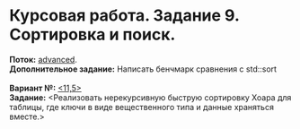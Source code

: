 ﻿# Курсовая работа. Задание 9. Сортировка и поиск.
**Поток:** <ins>advanced</ins>.</br>**Дополнительное задание:** Написать бенчмарк сравнения с std::sort</br></br>**Вариант №:** <ins><11,5></ins></br>**Задание:** <Реализовать нерекурсивную быструю сортировку Хоара для таблицы, где ключи в виде вещественного типа и данные храняться вместе.>
